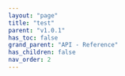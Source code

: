 ```yaml
---
layout: "page"
title: "test"
parent: "v1.0.1"
has_toc: false
grand_parent: "API - Reference"
has_children: false
nav_order: 2
---
```

